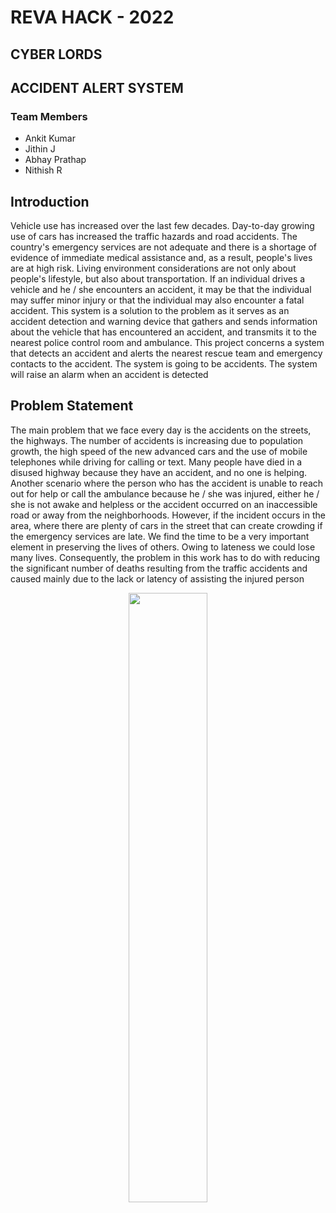 # REVA HACK - 2022

## CYBER LORDS 

## ACCIDENT ALERT SYSTEM

### Team Members
* Ankit Kumar
* Jithin J
* Abhay Prathap 
* Nithish R

## Introduction
Vehicle use has increased over the last few decades. Day-to-day growing use of cars has increased the traffic hazards and road accidents. The country's emergency services are not adequate and there is a shortage of evidence of immediate medical assistance and, as a result, people's lives are at high risk. Living environment considerations are not only about people's lifestyle, but also about transportation. If an individual drives a vehicle and he / she encounters an accident, it may be that the individual may suffer minor injury or that the individual may also encounter a fatal accident. This system is a solution to the problem as it serves as an accident detection and warning device that gathers and sends information about the vehicle that has encountered an accident, and transmits it to the nearest police control room and ambulance. This project concerns a system that detects an accident and alerts the nearest rescue team and emergency contacts to the accident. The system is going to be accidents. The system will raise an alarm when an accident is detected

## Problem Statement
The main problem that we face every day is the accidents on the streets, the highways. The number of accidents is increasing due to population growth, the high speed of the new advanced cars and the use of mobile telephones while driving for calling or text. Many people have died in a disused highway because they have an accident, and no one is helping. Another scenario where the person who has the accident is unable to reach out for help or call the ambulance because he / she was injured, either he / she is not awake and helpless or the accident occurred on an inaccessible road or away from the neighborhoods. However, if the incident occurs in the area, where there are plenty of cars in the street that can create crowding if the emergency services are late. We find the time to be a very important element in preserving the lives of others. Owing to lateness we could lose many lives. Consequently, the problem in this work has to do with reducing the significant number of deaths resulting from the traffic accidents and caused mainly due to the lack or latency of assisting the injured person

<p align="center"> 
  <img width="50%" height="50%" src="https://github.com/nithishrcta/Accident-Alert-System/edit/main/README.md">
</p>
